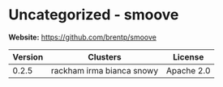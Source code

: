 # Uncategorized - smoove





**Website:** <https://github.com/brentp/smoove>

| Version | Clusters | License |
| ------- | -------- | ------- |
| 0.2.5 | rackham irma bianca snowy | Apache 2.0 |
